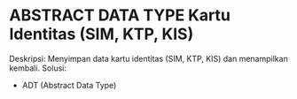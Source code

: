 # ABSTRACT DATA TYPE Kartu Identitas (SIM, KTP, KIS)
Deskripsi:
Menyimpan data kartu identitas (SIM, KTP, KIS) dan menampilkan kembali.
Solusi:
- ADT (Abstract Data Type)
